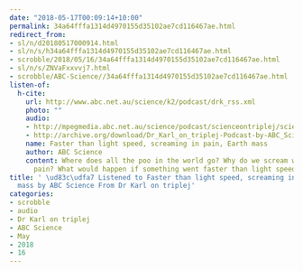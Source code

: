 ```yaml
---
date: "2018-05-17T00:09:14+10:00"
permalink: 34a64fffa1314d4970155d35102ae7cd116467ae.html
redirect_from:
- sl/n/d20180517000914.html
- sl/n/s/h34a64fffa1314d4970155d35102ae7cd116467ae.html
- scrobble/2018/05/16/34a64fffa1314d4970155d35102ae7cd116467ae.html
- sl/n/s/ZNVaFxxvvj7.html
- scrobble/ABC-Science//34a64fffa1314d4970155d35102ae7cd116467ae.html
listen-of:
  h-cite:
    url: http://www.abc.net.au/science/k2/podcast/drk_rss.xml
    photo: ""
    audio:
    - http://mpegmedia.abc.net.au/science/podcast/scienceontriplej/scienceontriplej20170608.mp3
    - http://archive.org/download/Dr_Karl_on_triplej-Podcast-by-ABC_Science/Faster_than_light_speed_screaming_in_pain_Earth_mass.mp3
    name: Faster than light speed, screaming in pain, Earth mass
    author: ABC Science
    content: Where does all the poo in the world go? Why do we scream when we're in
      pain? What would happen if something went faster than light speed?
title: ' \ud83c\udfa7 Listened to Faster than light speed, screaming in pain, Earth
  mass by ABC Science From Dr Karl on triplej'
categories:
- scrobble
- audio
- Dr Karl on triplej
- ABC Science
- May
- 2018
- 16
---
```

